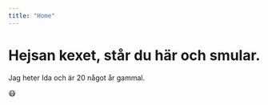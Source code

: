 ```yaml
---
title: "Home"
---
```

Hejsan kexet, står du här och smular.
=========================

Jag heter Ida och är 20 något år gammal.

😷
